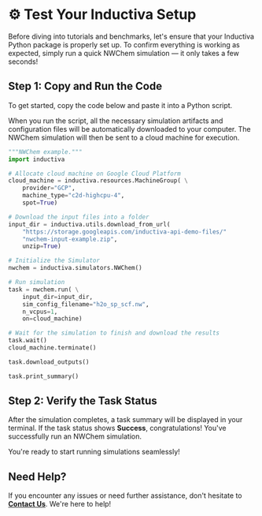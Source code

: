 # ⚙️ Test Your Inductiva Setup 
Before diving into tutorials and benchmarks, let's ensure that your Inductiva Python package is properly set up. To confirm everything is working as expected, simply run a quick NWChem simulation — it only takes a few seconds!

## Step 1: Copy and Run the Code
To get started, copy the code below and paste it into a Python script.

When you run the script, all the necessary simulation artifacts and configuration files will be automatically downloaded to your computer. The NWChem simulation will then be sent to a cloud machine for execution.

```python
"""NWChem example."""
import inductiva

# Allocate cloud machine on Google Cloud Platform
cloud_machine = inductiva.resources.MachineGroup( \
    provider="GCP",
    machine_type="c2d-highcpu-4",
    spot=True)

# Download the input files into a folder
input_dir = inductiva.utils.download_from_url(
    "https://storage.googleapis.com/inductiva-api-demo-files/"
    "nwchem-input-example.zip",
    unzip=True)

# Initialize the Simulator
nwchem = inductiva.simulators.NWChem()

# Run simulation
task = nwchem.run( \
    input_dir=input_dir,
    sim_config_filename="h2o_sp_scf.nw",
    n_vcpus=1,
    on=cloud_machine)

# Wait for the simulation to finish and download the results
task.wait()
cloud_machine.terminate()

task.download_outputs()

task.print_summary()
```

## Step 2: Verify the Task Status
After the simulation completes, a task summary will be displayed in your terminal. If the task status shows **Success**, congratulations! You've successfully run an NWChem simulation.

You're ready to start running simulations seamlessly!

## Need Help?
If you encounter any issues or need further assistance, don't hesitate to [**Contact Us**](mailto:support@inductiva.ai). We're here to help!
